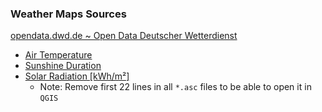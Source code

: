 ### Weather Maps Sources
[opendata.dwd.de ~ Open Data Deutscher Wetterdienst](https://opendata.dwd.de/climate_environment/CDC/)
- [Air Temperature](https://opendata.dwd.de/climate_environment/CDC/grids_germany/monthly/air_temperature_mean/)
- [Sunshine Duration](https://opendata.dwd.de/climate_environment/CDC/grids_germany/monthly/sunshine_duration/)
- [Solar Radiation [kWh/m²]](https://opendata.dwd.de/climate_environment/CDC/grids_germany/monthly/radiation_global/)
    - Note: Remove first 22 lines in all `*.asc` files to be able to open it in `QGIS`
